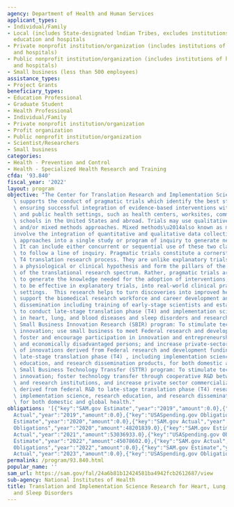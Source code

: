 ```yaml
---
agency: Department of Health and Human Services
applicant_types:
- Individual/Family
- Local (includes State-designated lndian Tribes, excludes institutions of higher
  education and hospitals
- Private nonprofit institution/organization (includes institutions of higher education
  and hospitals)
- Public nonprofit institution/organization (includes institutions of higher education
  and hospitals)
- Small business (less than 500 employees)
assistance_types:
- Project Grants
beneficiary_types:
- Education Professional
- Graduate Student
- Health Professional
- Individual/Family
- Private nonprofit institution/organization
- Profit organization
- Public nonprofit institution/organization
- Scientist/Researchers
- Small business
categories:
- Health - Prevention and Control
- Health - Specialized Health Research and Training
cfda: '93.840'
fiscal_year: '2022'
layout: program
objective: "The Center for Translation Research and Implementation Science (CTRIS)\
  \ supports the conduct of pragmatic trials which identify the best strategies for\
  \ ensuring successful integration of evidence-based interventions within clinical\
  \ and public health settings, such as health centers, worksites, communities, and\
  \ schools in the United States and abroad. Trials may use qualitative, quantitative,\
  \ and/or mixed methods approaches. Mixed methods\u2014also known as multi-methods\u2014\
  involve the integration of quantitative and qualitative data collection and analytical\
  \ approaches into a single study or program of inquiry to generate new knowledge.\
  \ It can include either concurrent or sequential use of these two classes of methods\
  \ to follow a line of inquiry. Pragmatic trials constitute a cornerstone of late-stage\
  \ T4 translation research process. They are unlike explanatory trials that confirm\
  \ a physiological or clinical hypothesis and form the pillars of the earlier stages\
  \ of the translational research spectrum. Rather, pragmatic trials are designed\
  \ to generate the knowledge needed for the adoption of interventions, already proven\
  \ to be effective in explanatory trials, into real-world clinical practice and community\
  \ settings.  This research helps to turn discoveries into improved health.  Programs\
  \ support the biomedical research workforce and career development and research\
  \ dissemination including training of early-stage scientists and established investigators\
  \ to conduct late-stage translation phase (T4) and implementation science research\
  \ in heart, lung, and blood diseases and sleep disorders and research education.\
  \ Small Business Innovation Research (SBIR) program: To stimulate technological\
  \ innovation; use small business to meet Federal research and development needs;\
  \ foster and encourage participation in innovation and entrepreneurship by socially\
  \ and economically disadvantaged persons; and increase private-sector commercialization\
  \ of innovations derived from Federal research and development funding related to\
  \ late-stage translation phase (T4) , including implementation science, research\
  \ education, and research dissemination products, for both domestic and global health.\
  \ Small Business Technology Transfer (STTR) program: To stimulate technological\
  \ innovation; foster technology transfer through cooperative R&D between small businesses\
  \ and research institutions, and increase private sector commercialization of innovations\
  \ derived from federal R&D to late-stage translation phase (T4) research including\
  \ implementation science, research education, and research dissemination products\
  \ for both domestic and global health."
obligations: '[{"key":"SAM.gov Estimate","year":"2019","amount":0.0},{"key":"SAM.gov
  Actual","year":"2019","amount":0.0},{"key":"USASpending.gov Obligations","year":"2019","amount":26756868.0},{"key":"SAM.gov
  Estimate","year":"2020","amount":0.0},{"key":"SAM.gov Actual","year":"2020","amount":48201839.0},{"key":"USASpending.gov
  Obligations","year":"2020","amount":48201839.0},{"key":"SAM.gov Estimate","year":"2021","amount":48472844.0},{"key":"SAM.gov
  Actual","year":"2021","amount":53036933.0},{"key":"USASpending.gov Obligations","year":"2021","amount":0.0},{"key":"SAM.gov
  Estimate","year":"2022","amount":45078602.0},{"key":"SAM.gov Actual","year":"2022","amount":48961094.0},{"key":"USASpending.gov
  Obligations","year":"2022","amount":0.0},{"key":"SAM.gov Estimate","year":"2023","amount":50625771.0},{"key":"SAM.gov
  Actual","year":"2023","amount":0.0},{"key":"USASpending.gov Obligations","year":"2023","amount":0.0}]'
permalink: /program/93.840.html
popular_name: ''
sam_url: https://sam.gov/fal/24a6b81b12424581ba4942fcb2612687/view
sub-agency: National Institutes of Health
title: Translation and Implementation Science Research for Heart, Lung, Blood Diseases,
  and Sleep Disorders
---
```

